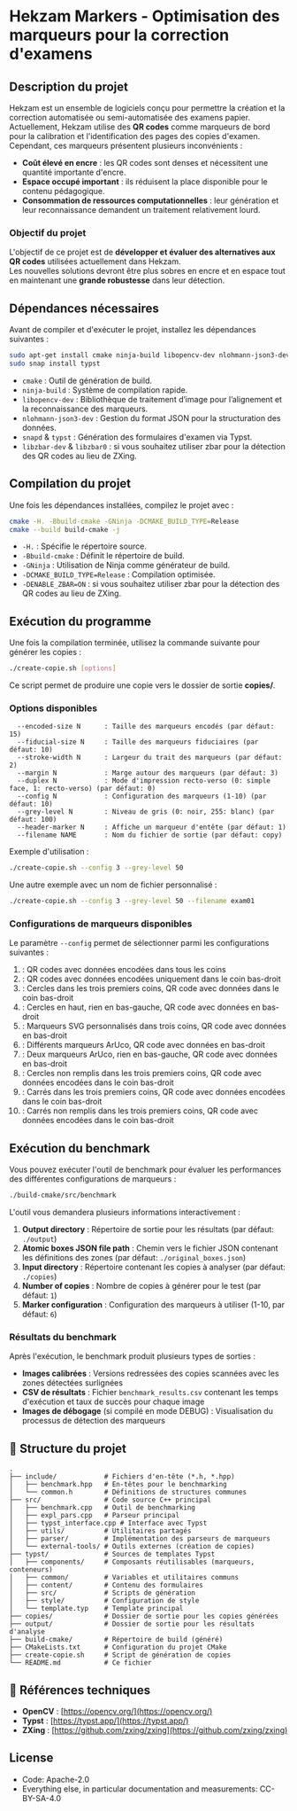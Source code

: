 # Hekzam Markers - Optimisation des marqueurs pour la correction d'examens

## Description du projet

Hekzam est un ensemble de logiciels conçu pour permettre la création et la correction automatisée ou semi-automatisée des examens papier.  
Actuellement, Hekzam utilise des **QR codes** comme marqueurs de bord pour la calibration et l'identification des pages des copies d'examen. Cependant, ces marqueurs présentent plusieurs inconvénients :

- **Coût élevé en encre** : les QR codes sont denses et nécessitent une quantité importante d'encre.
- **Espace occupé important** : ils réduisent la place disponible pour le contenu pédagogique.
- **Consommation de ressources computationnelles** : leur génération et leur reconnaissance demandent un traitement relativement lourd.

### Objectif du projet

L'objectif de ce projet est de **développer et évaluer des alternatives aux QR codes** utilisées actuellement dans Hekzam.  
Les nouvelles solutions devront être plus sobres en encre et en espace tout en maintenant une **grande robustesse** dans leur détection.

## Dépendances nécessaires

Avant de compiler et d'exécuter le projet, installez les dépendances suivantes :

```sh
sudo apt-get install cmake ninja-build libopencv-dev nlohmann-json3-dev snapd
sudo snap install typst
```

- `cmake` : Outil de génération de build.
- `ninja-build` : Système de compilation rapide.
- `libopencv-dev` : Bibliothèque de traitement d’image pour l’alignement et la reconnaissance des marqueurs.
- `nlohmann-json3-dev` : Gestion du format JSON pour la structuration des données.
- `snapd` & `typst` : Génération des formulaires d'examen via Typst.
- `libzbar-dev` & `libzbar0` : si vous souhaitez utiliser zbar pour la détection des QR codes au lieu de ZXing.

## Compilation du projet

Une fois les dépendances installées, compilez le projet avec :

```sh
cmake -H. -Bbuild-cmake -GNinja -DCMAKE_BUILD_TYPE=Release
cmake --build build-cmake -j
```

- `-H.` : Spécifie le répertoire source.
- `-Bbuild-cmake` : Définit le répertoire de build.
- `-GNinja` : Utilisation de Ninja comme générateur de build.
- `-DCMAKE_BUILD_TYPE=Release` : Compilation optimisée.
- `-DENABLE_ZBAR=ON` : si vous souhaitez utiliser zbar pour la détection des QR codes au lieu de ZXing.

## Exécution du programme

Une fois la compilation terminée, utilisez la commande suivante pour générer les copies :

```sh
./create-copie.sh [options]
```

Ce script permet de produire une copie vers le dossier de sortie **copies/**.

### Options disponibles

```
  --encoded-size N      : Taille des marqueurs encodés (par défaut: 15)
  --fiducial-size N     : Taille des marqueurs fiduciaires (par défaut: 10)
  --stroke-width N      : Largeur du trait des marqueurs (par défaut: 2)
  --margin N            : Marge autour des marqueurs (par défaut: 3)
  --duplex N            : Mode d'impression recto-verso (0: simple face, 1: recto-verso) (par défaut: 0)
  --config N            : Configuration des marqueurs (1-10) (par défaut: 10)
  --grey-level N        : Niveau de gris (0: noir, 255: blanc) (par défaut: 100)
  --header-marker N     : Affiche un marqueur d'entête (par défaut: 1)
  --filename NAME       : Nom du fichier de sortie (par défaut: copy)
```

Exemple d'utilisation :
```sh
./create-copie.sh --config 3 --grey-level 50
```

Une autre exemple avec un nom de fichier personnalisé :
```sh
./create-copie.sh --config 3 --grey-level 50 --filename exam01
```

### Configurations de marqueurs disponibles

Le paramètre `--config` permet de sélectionner parmi les configurations suivantes :

1.  : QR codes avec données encodées dans tous les coins
2.  : QR codes avec données encodées uniquement dans le coin bas-droit
3.  : Cercles dans les trois premiers coins, QR code avec données dans le coin bas-droit
4.  : Cercles en haut, rien en bas-gauche, QR code avec données en bas-droit
5.  : Marqueurs SVG personnalisés dans trois coins, QR code avec données en bas-droit
6.  : Différents marqueurs ArUco, QR code avec données en bas-droit
7.  : Deux marqueurs ArUco, rien en bas-gauche, QR code avec données en bas-droit
8.  : Cercles non remplis dans les trois premiers coins, QR code avec données encodées dans le coin bas-droit
9.  : Carrés dans les trois premiers coins, QR code avec données encodées dans le coin bas-droit
10. : Carrés non remplis dans les trois premiers coins, QR code avec données encodées dans le coin bas-droit

## Exécution du benchmark

Vous pouvez exécuter l'outil de benchmark pour évaluer les performances des différentes configurations de marqueurs :

```sh
./build-cmake/src/benchmark
```

L'outil vous demandera plusieurs informations interactivement :

1. **Output directory** : Répertoire de sortie pour les résultats (par défaut: `./output`)
2. **Atomic boxes JSON file path** : Chemin vers le fichier JSON contenant les définitions des zones (par défaut: `./original_boxes.json`)
3. **Input directory** : Répertoire contenant les copies à analyser (par défaut: `./copies`)
4. **Number of copies** : Nombre de copies à générer pour le test (par défaut: `1`)
5. **Marker configuration** : Configuration des marqueurs à utiliser (1-10, par défaut: `6`)

### Résultats du benchmark

Après l'exécution, le benchmark produit plusieurs types de sorties :

- **Images calibrées** : Versions redressées des copies scannées avec les zones détectées surlignées
- **CSV de résultats** : Fichier `benchmark_results.csv` contenant les temps d'exécution et taux de succès pour chaque image
- **Images de débogage** (si compilé en mode DEBUG) : Visualisation du processus de détection des marqueurs

## 📂 Structure du projet

```
.
├── include/            # Fichiers d'en-tête (*.h, *.hpp)
│   ├── benchmark.hpp   # En-têtes pour le benchmarking
│   └── common.h        # Définitions de structures communes
├── src/                # Code source C++ principal
│   ├── benchmark.cpp   # Outil de benchmarking
│   ├── expl_pars.cpp   # Parseur principal
│   ├── typst_interface.cpp # Interface avec Typst
│   ├── utils/          # Utilitaires partagés
│   ├── parser/         # Implémentation des parseurs de marqueurs
│   └── external-tools/ # Outils externes (création de copies)
├── typst/              # Sources de templates Typst
│   ├── components/     # Composants réutilisables (marqueurs, conteneurs)
│   ├── common/         # Variables et utilitaires communs
│   ├── content/        # Contenu des formulaires
│   ├── src/            # Scripts de génération
│   ├── style/          # Configuration de style
│   └── template.typ    # Template principal
├── copies/             # Dossier de sortie pour les copies générées
├── output/             # Dossier de sortie pour les résultats d'analyse
├── build-cmake/        # Répertoire de build (généré)
├── CMakeLists.txt      # Configuration du projet CMake
├── create-copie.sh     # Script de génération de copies
└── README.md           # Ce fichier
```

## 📖 Références techniques

- **OpenCV** : [https://opencv.org/](https://opencv.org/)
- **Typst** : [https://typst.app/](https://typst.app/)
- **ZXing** : [https://github.com/zxing/zxing](https://github.com/zxing/zxing)

## License

- Code: Apache-2.0
- Everything else, in particular documentation and measurements: CC-BY-SA-4.0
